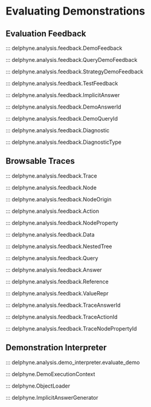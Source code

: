 # Evaluating Demonstrations

<!-- Covers demos.feedback, analysis.demo_interpreter, analysis.browsable_traces -->

## Evaluation Feedback

::: delphyne.analysis.feedback.DemoFeedback

::: delphyne.analysis.feedback.QueryDemoFeedback

::: delphyne.analysis.feedback.StrategyDemoFeedback

::: delphyne.analysis.feedback.TestFeedback

::: delphyne.analysis.feedback.ImplicitAnswer

::: delphyne.analysis.feedback.DemoAnswerId

::: delphyne.analysis.feedback.DemoQueryId

::: delphyne.analysis.feedback.Diagnostic

::: delphyne.analysis.feedback.DiagnosticType

## Browsable Traces

::: delphyne.analysis.feedback.Trace

::: delphyne.analysis.feedback.Node

::: delphyne.analysis.feedback.NodeOrigin

::: delphyne.analysis.feedback.Action

::: delphyne.analysis.feedback.NodeProperty

::: delphyne.analysis.feedback.Data

::: delphyne.analysis.feedback.NestedTree

::: delphyne.analysis.feedback.Query

::: delphyne.analysis.feedback.Answer

::: delphyne.analysis.feedback.Reference

::: delphyne.analysis.feedback.ValueRepr

::: delphyne.analysis.feedback.TraceAnswerId

::: delphyne.analysis.feedback.TraceActionId

::: delphyne.analysis.feedback.TraceNodePropertyId

## Demonstration Interpreter

::: delphyne.analysis.demo_interpreter.evaluate_demo

::: delphyne.DemoExecutionContext

::: delphyne.ObjectLoader

::: delphyne.ImplicitAnswerGenerator